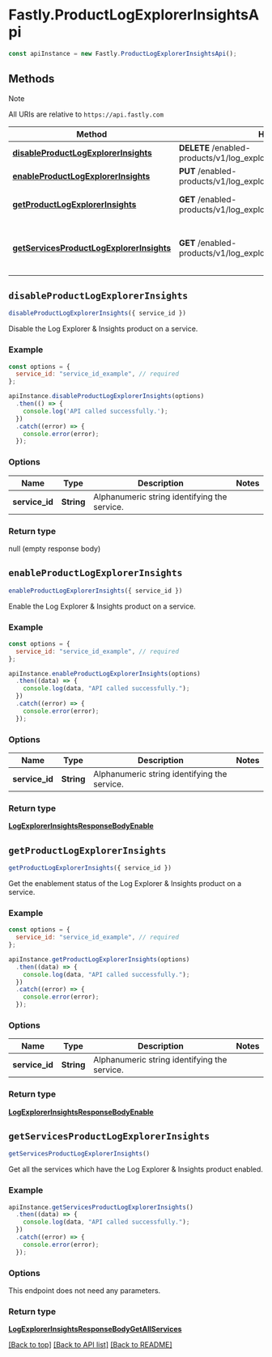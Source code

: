 # Fastly.ProductLogExplorerInsightsApi

```javascript
const apiInstance = new Fastly.ProductLogExplorerInsightsApi();
```
## Methods

> [!NOTE]
> All URIs are relative to `https://api.fastly.com`

Method | HTTP request | Description
------ | ------------ | -----------
[**disableProductLogExplorerInsights**](ProductLogExplorerInsightsApi.md#disableProductLogExplorerInsights) | **DELETE** /enabled-products/v1/log_explorer_insights/services/{service_id} | Disable product
[**enableProductLogExplorerInsights**](ProductLogExplorerInsightsApi.md#enableProductLogExplorerInsights) | **PUT** /enabled-products/v1/log_explorer_insights/services/{service_id} | Enable product
[**getProductLogExplorerInsights**](ProductLogExplorerInsightsApi.md#getProductLogExplorerInsights) | **GET** /enabled-products/v1/log_explorer_insights/services/{service_id} | Get product enablement status
[**getServicesProductLogExplorerInsights**](ProductLogExplorerInsightsApi.md#getServicesProductLogExplorerInsights) | **GET** /enabled-products/v1/log_explorer_insights/services | Get services with product enabled


## `disableProductLogExplorerInsights`

```javascript
disableProductLogExplorerInsights({ service_id })
```

Disable the Log Explorer & Insights product on a service.

### Example

```javascript
const options = {
  service_id: "service_id_example", // required
};

apiInstance.disableProductLogExplorerInsights(options)
  .then(() => {
    console.log('API called successfully.');
  })
  .catch((error) => {
    console.error(error);
  });
```

### Options

Name | Type | Description  | Notes
------------- | ------------- | ------------- | -------------
**service_id** | **String** | Alphanumeric string identifying the service. |

### Return type

null (empty response body)


## `enableProductLogExplorerInsights`

```javascript
enableProductLogExplorerInsights({ service_id })
```

Enable the Log Explorer & Insights product on a service.

### Example

```javascript
const options = {
  service_id: "service_id_example", // required
};

apiInstance.enableProductLogExplorerInsights(options)
  .then((data) => {
    console.log(data, "API called successfully.");
  })
  .catch((error) => {
    console.error(error);
  });
```

### Options

Name | Type | Description  | Notes
------------- | ------------- | ------------- | -------------
**service_id** | **String** | Alphanumeric string identifying the service. |

### Return type

[**LogExplorerInsightsResponseBodyEnable**](LogExplorerInsightsResponseBodyEnable.md)


## `getProductLogExplorerInsights`

```javascript
getProductLogExplorerInsights({ service_id })
```

Get the enablement status of the Log Explorer & Insights product on a service.

### Example

```javascript
const options = {
  service_id: "service_id_example", // required
};

apiInstance.getProductLogExplorerInsights(options)
  .then((data) => {
    console.log(data, "API called successfully.");
  })
  .catch((error) => {
    console.error(error);
  });
```

### Options

Name | Type | Description  | Notes
------------- | ------------- | ------------- | -------------
**service_id** | **String** | Alphanumeric string identifying the service. |

### Return type

[**LogExplorerInsightsResponseBodyEnable**](LogExplorerInsightsResponseBodyEnable.md)


## `getServicesProductLogExplorerInsights`

```javascript
getServicesProductLogExplorerInsights()
```

Get all the services which have the Log Explorer & Insights product enabled.

### Example

```javascript
apiInstance.getServicesProductLogExplorerInsights()
  .then((data) => {
    console.log(data, "API called successfully.");
  })
  .catch((error) => {
    console.error(error);
  });
```

### Options

This endpoint does not need any parameters.

### Return type

[**LogExplorerInsightsResponseBodyGetAllServices**](LogExplorerInsightsResponseBodyGetAllServices.md)


[[Back to top]](#) [[Back to API list]](../../README.md#endpoints)
[[Back to README]](../../README.md)
